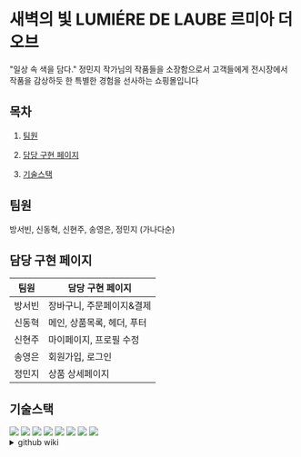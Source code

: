 # 새벽의 빛 LUMIÉRE DE LAUBE 르미아 더 오브
"일상 속 색을 담다." 정민지 작가님의 작품들을 소장함으로서 고객들에게 전시장에서 작품을 감상하듯 한 특별한 경험을 선사하는 쇼핑몰입니다

## 목차

1. [팀원](#팀원)

2. [담당 구현 페이지](#담당-구현-페이지)

3. [기술스택](#기술스택)

## 팀원

방서빈, 신동혁, 신현주, 송영은, 정민지
(가나다순)

## 담당 구현 페이지

|팀원|담당 구현 페이지|
|------|---|
|방서빈|장바구니, 주문페이지&결제|
|신동혁|메인, 상품목록, 헤더, 푸터|
|신현주|마이페이지, 프로필 수정|
|송영은|회원가입, 로그인|
|정민지|상품 상세페이지|

## 기술스택

<img src="https://img.shields.io/badge/git-%23F05032?style=for-the-badge&logo=git&logoColor=white"/>
<img src="https://img.shields.io/badge/github-%23181717?style=for-the-badge&logo=github&logoColor=white"/>
<img src="https://img.shields.io/badge/figma-%23F24E1E?style=for-the-badge&logo=figma&logoColor=white"/>
<img src="https://img.shields.io/badge/visualstudiocode-%23007ACC?style=for-the-badge&logo=visualstudiocode&logoColor=white"/>

<img src="https://img.shields.io/badge/html5-%23E34F26?style=for-the-badge&logo=html5&logoColor=white"/>
<img src="https://img.shields.io/badge/tailwindcss-%2306B6D4?style=for-the-badge&logo=tailwindcss&logoColor=white"/>
<img src="https://img.shields.io/badge/javascript-%23F7DF1E?style=for-the-badge&logo=javascript&logoColor=white"/>
<img src="https://img.shields.io/badge/react-%2361DAFB?style=for-the-badge&logo=react&logoColor=white"/>




<details>
  <summary>github wiki</summary> 
  <a href="https://github.com/seobinbang7/lumieleu/wiki/%ED%8E%98%EC%9D%B4%EC%A7%80%EB%B3%84-%EA%B8%B0%EB%8A%A5-%EA%B5%AC%ED%98%84-%EC%86%8C%EA%B0%9C/">페이지별 기능 구현 소개</a>
</details>







